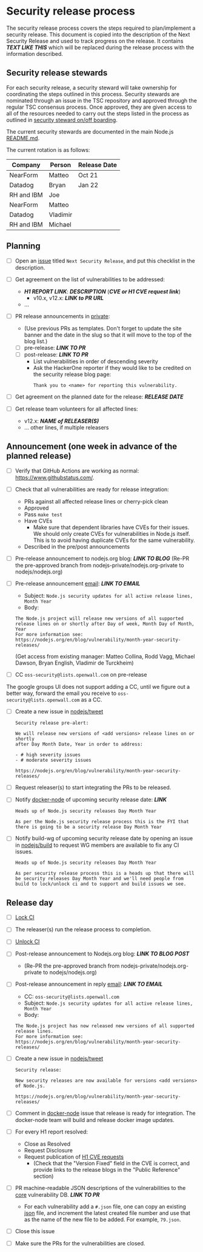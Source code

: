 # Security release process

The security release process covers the steps required to plan/implement a
security release. This document is copied into the description of the Next
Security Release and used to track progress on the release. It contains _**TEXT
LIKE THIS**_ which will be replaced during the release process with the
information described.

## Security release stewards

For each security release, a security steward will take ownership for
coordinating the steps outlined in this process. Security stewards
are nominated through an issue in the TSC repository and approved
through the regular TSC consensus process. Once approved, they
are given access to all of the resources needed to carry out the
steps listed in the process as outlined in
[security steward on/off boarding](security-steward-on-off-boarding.md).

The current security stewards are documented in the main Node.js
[README.md](https://github.com/nodejs/node#security-release-stewards).

The current rotation is as follows:

| Company    | Person   | Release Date |
| ---------- | -------- | ------------ |
| NearForm   | Matteo   | Oct 21       |
| Datadog    | Bryan    | Jan 22       |
| RH and IBM | Joe      |              |
| NearForm   | Matteo   |              |
| Datadog    | Vladimir |              |
| RH and IBM | Michael  |              |

## Planning

* [ ] Open an [issue](https://github.com/nodejs-private/node-private) titled
  `Next Security Release`, and put this checklist in the description.

* [ ] Get agreement on the list of vulnerabilities to be addressed:
  * _**H1 REPORT LINK**_: _**DESCRIPTION**_ (_**CVE or H1 CVE request link**_)
    * v10.x, v12.x: _**LINK to PR URL**_
  * ...

* [ ] PR release announcements in [private](https://github.com/nodejs-private/nodejs.org-private):
  * (Use previous PRs as templates. Don't forget to update the site banner and
    the date in the slug so that it will move to the top of the blog list.)
  * [ ] pre-release: _**LINK TO PR**_
  * [ ] post-release: _**LINK TO PR**_
    * List vulnerabilities in order of descending severity
    * Ask the HackerOne reporter if they would like to be credited on the
      security release blog page:
      ```text
      Thank you to <name> for reporting this vulnerability.
      ```

* [ ] Get agreement on the planned date for the release: _**RELEASE DATE**_

* [ ] Get release team volunteers for all affected lines:
  * v12.x: _**NAME of RELEASER(S)**_
  * ... other lines, if multiple releasers

## Announcement (one week in advance of the planned release)

* [ ] Verify that GitHub Actions are working as normal: <https://www.githubstatus.com/>.

* [ ] Check that all vulnerabilities are ready for release integration:
  * PRs against all affected release lines or cherry-pick clean
  * Approved
  * Pass `make test`
  * Have CVEs
    * Make sure that dependent libraries have CVEs for their issues. We should
      only create CVEs for vulnerabilities in Node.js itself. This is to avoid
      having duplicate CVEs for the same vulnerability.
  * Described in the pre/post announcements

* [ ] Pre-release announcement to nodejs.org blog: _**LINK TO BLOG**_
  (Re-PR the pre-approved branch from nodejs-private/nodejs.org-private to
  nodejs/nodejs.org)

* [ ] Pre-release announcement [email][]: _**LINK TO EMAIL**_
  * Subject: `Node.js security updates for all active release lines, Month Year`
  * Body:
  ```text
  The Node.js project will release new versions of all supported release lines on or shortly after Day of week, Month Day of Month, Year
  For more information see: https://nodejs.org/en/blog/vulnerability/month-year-security-releases/
  ```
  (Get access from existing manager: Matteo Collina, Rodd Vagg, Michael Dawson,
  Bryan English, Vladimir de Turckheim)

* [ ] CC `oss-security@lists.openwall.com` on pre-release

The google groups UI does not support adding a CC, until we figure
out a better way, forward the email you receive to
`oss-security@lists.openwall.com` as a CC.

* [ ] Create a new issue in [nodejs/tweet][]
  ```text
  Security release pre-alert:

  We will release new versions of <add versions> release lines on or shortly
  after Day Month Date, Year in order to address:

  - # high severity issues
  - # moderate severity issues

  https://nodejs.org/en/blog/vulnerability/month-year-security-releases/
  ```

* [ ] Request releaser(s) to start integrating the PRs to be released.

* [ ] Notify [docker-node][] of upcoming security release date: _**LINK**_
  ```text
  Heads up of Node.js security releases Day Month Year

  As per the Node.js security release process this is the FYI that there is going to be a security release Day Month Year
  ```

* [ ] Notify build-wg of upcoming security release date by opening an issue
  in [nodejs/build][] to request WG members are available to fix any CI issues.
  ```text
  Heads up of Node.js security releases Day Month Year

  As per security release process this is a heads up that there will be security releases Day Month Year and we'll need people from build to lock/unlock ci and to support and build issues we see.
  ```

## Release day

* [ ] [Lock CI](https://github.com/nodejs/build/blob/HEAD/doc/jenkins-guide.md#before-the-release)

* [ ] The releaser(s) run the release process to completion.

* [ ] [Unlock CI](https://github.com/nodejs/build/blob/HEAD/doc/jenkins-guide.md#after-the-release)

* [ ] Post-release announcement to Nodejs.org blog: _**LINK TO BLOG POST**_
  * (Re-PR the pre-approved branch from nodejs-private/nodejs.org-private to
    nodejs/nodejs.org)

* [ ] Post-release announcement in reply [email][]: _**LINK TO EMAIL**_
  * CC: `oss-security@lists.openwall.com`
  * Subject: `Node.js security updates for all active release lines, Month Year`
  * Body:
  ```text
  The Node.js project has now released new versions of all supported release lines.
  For more information see: https://nodejs.org/en/blog/vulnerability/month-year-security-releases/
  ```

* [ ] Create a new issue in [nodejs/tweet][]
  ```text
  Security release:

  New security releases are now available for versions <add versions> of Node.js.

  https://nodejs.org/en/blog/vulnerability/month-year-security-releases/
  ```

* [ ] Comment in [docker-node][] issue that release is ready for integration.
  The docker-node team will build and release docker image updates.

* [ ] For every H1 report resolved:
  * Close as Resolved
  * Request Disclosure
  * Request publication of [H1 CVE requests][]
    * (Check that the "Version Fixed" field in the CVE is correct, and provide
      links to the release blogs in the "Public Reference" section)

* [ ] PR machine-readable JSON descriptions of the vulnerabilities to the
  [core](https://github.com/nodejs/security-wg/tree/HEAD/vuln/core)
  vulnerability DB. _**LINK TO PR**_
  * For each vulnerability add a `#.json` file, one can copy an existing
    [json](https://github.com/nodejs/security-wg/blob/0d82062d917cb9ddab88f910559469b2b13812bf/vuln/core/78.json)
    file, and increment the latest created file number and use that as the name
    of the new file to be added. For example, `79.json`.

* [ ] Close this issue

* [ ] Make sure the PRs for the vulnerabilities are closed.

[H1 CVE requests]: https://hackerone.com/nodejs/cve_requests
[docker-node]: https://github.com/nodejs/docker-node/issues
[email]: https://groups.google.com/forum/#!forum/nodejs-sec
[nodejs/build]: https://github.com/nodejs/build/issues
[nodejs/tweet]: https://github.com/nodejs/tweet/issues
